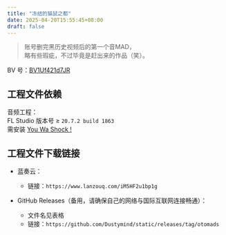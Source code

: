 ```yaml
---
title: "冻结的猫鼠之都"
date: 2025-04-20T15:55:45+08:00
draft: false
---
```


> 账号删完黑历史视频后的第一个音MAD，  
> 略有些瑕疵，不过毕竟是赶出来的作品（笑）。

BV 号：[BV1Uf421d7JR](https://www.bilibili.com/video/BV1Uf421d7JR/)

## 工程文件依赖
音频工程：  
FL Studio 版本号 ≥ `20.7.2 build 1863`   
需安装 [You Wa Shock !](https://otomad.wiki/You_Wa_Shock_!)

## 工程文件下载链接

- 蓝奏云：
    - 链接：`https://www.lanzouq.com/iM5HF2u1bp1g`

- GitHub Releases（备用，请确保自己的网络与国际互联网连接畅通）：  
    - 文件名见表格
    - 链接：`https://github.com/Dustymind/static/releases/tag/otomads`
